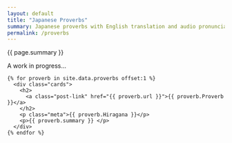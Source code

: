 ```yaml
---
layout: default
title: "Japanese Proverbs"
summary: Japanese proverbs with English translation and audio pronunciation guide.
permalink: /proverbs
---
```

<main class="list">
  <p>{{ page.summary }}</p>
  <p>A work in progress…</p>
  
<div class="card-grid">
  
    {% for proverb in site.data.proverbs offset:1 %}
      <div class="cards">
        <h2>
          <a class="post-link" href="{{ proverb.url }}">{{ proverb.Proverb }}</a>
        </h2>
        <p class="meta">{{ proverb.Hiragana }}</p>
        <p>{{ proverb.summary }} </p>
      </div>
    {% endfor %}
    
</div>
</main>
